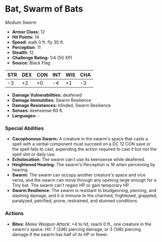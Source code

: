 # Bat, Swarm of Bats

*Medium* *Swarm*

- **Armor Class:** 12
- **Hit Points:** 14 
- **Speed:** walk 0 ft. fly 30 ft.
- **Perception**: 11
- **Stealth**: 12
- **Challenge Rating:** 1/4 (50 XP)
- **Source:** Black Flag

| STR | DEX | CON | INT | WIS | CHA |
| --- | --- | --- | --- | --- | --- |
| -3 | +2 | +0 | -4 | +1 | -3 |

- **Damage Vulnerabilities:** deafened
- **Damage Immunities:** Swarm Resilience
- **Damage Resistances:** blinded, Swarm Resilience
- **Senses:** keensense 60 ft.
- **Languages:** -

### Special Abilities

- **Cacophonous Swarm:** A creature in the swarm's space that casts a spell with a verbal component must succeed on a DC 12 CON save or the spell fails to cast, expending the action required to cast it but not the spell slot or daily use.
- **Echolocation:** The swarm can't use its keensense while deafened.
- **Heightened Hearing:** The swarm's Perception is 16 when perceiving by hearing.
- **Swarm:** The swarm can occupy another creature's space and vice versa, and the swarm can move through any opening large enough for a Tiny bat. The swarm can't regain HP or gain temporary HP.
- **Swarm Resilience:** The swarm is resistant to bludgeoning, piercing, and slashing damage, and it is immune to the charmed, frightened, grappled, paralyzed, petrified, prone, restrained, and stunned conditions.

### Actions

- **Bites:** _Melee Weapon Attack:_ +4 to hit, reach 0 ft., one creature in the swarm's space. _Hit:_ 7 (2d6) piercing damage, or 3 (1d6) piercing damage if the swarm has half of its HP or fewer.
